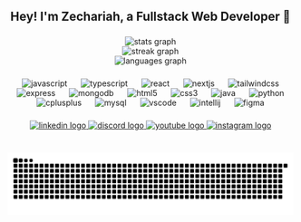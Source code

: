 <h2 align="center">Hey! I'm Zechariah, a Fullstack Web Developer 👋</h2>

###

<div align="center">
  <img src="https://github-readme-stats.vercel.app/api?username=techo10n&hide_title=false&hide_rank=false&show_icons=true&include_all_commits=true&count_private=true&disable_animations=false&theme=dracula&locale=en&hide_border=false" height="150" alt="stats graph" /> <br>
  <img src="https://streak-stats.demolab.com?user=techo10n&locale=en&mode=daily&theme=dracula&hide_border=false&border_radius=5" height="150" alt="streak graph" /> <br>
  <img src="https://github-readme-stats.vercel.app/api/top-langs?username=techo10n&locale=en&hide_title=false&layout=compact&card_width=320&langs_count=5&theme=dracula&hide_border=false" height="150" alt="languages graph" />
</div>

###

<div align="center">
  <img src="https://cdn.jsdelivr.net/gh/devicons/devicon/icons/javascript/javascript-original.svg" height="30" alt="javascript" style="margin: 0 10px;" />
  <img src="https://cdn.jsdelivr.net/gh/devicons/devicon/icons/typescript/typescript-original.svg" height="30" alt="typescript" style="margin: 0 10px;" />
  <img src="https://cdn.jsdelivr.net/gh/devicons/devicon/icons/react/react-original.svg" height="30" alt="react" style="margin: 0 10px;" />
  <img src="https://cdn.jsdelivr.net/gh/devicons/devicon/icons/nextjs/nextjs-original.svg" height="30" alt="nextjs" style="margin: 0 10px;" />
  <img src="https://cdn.simpleicons.org/tailwindcss/06B6D4" height="30" alt="tailwindcss" style="margin: 0 10px;" />
  <img src="https://cdn.jsdelivr.net/gh/devicons/devicon/icons/express/express-original.svg" height="30" alt="express" style="margin: 0 10px;" />
  <img src="https://cdn.jsdelivr.net/gh/devicons/devicon/icons/mongodb/mongodb-original.svg" height="30" alt="mongodb" style="margin: 0 10px;" />
  <img src="https://cdn.jsdelivr.net/gh/devicons/devicon/icons/html5/html5-original.svg" height="30" alt="html5" style="margin: 0 10px;" />
  <img src="https://cdn.jsdelivr.net/gh/devicons/devicon/icons/css3/css3-original.svg" height="30" alt="css3" style="margin: 0 10px;" />
  <img src="https://cdn.jsdelivr.net/gh/devicons/devicon/icons/java/java-original.svg" height="30" alt="java" style="margin: 0 10px;" />
  <img src="https://cdn.jsdelivr.net/gh/devicons/devicon/icons/python/python-original.svg" height="30" alt="python" style="margin: 0 10px;" />
  <img src="https://cdn.jsdelivr.net/gh/devicons/devicon/icons/cplusplus/cplusplus-original.svg" height="30" alt="cplusplus" style="margin: 0 10px;" />
  <img src="https://cdn.jsdelivr.net/gh/devicons/devicon/icons/mysql/mysql-original.svg" height="30" alt="mysql" style="margin: 0 10px;" />
  <img src="https://cdn.jsdelivr.net/gh/devicons/devicon/icons/vscode/vscode-original.svg" height="30" alt="vscode" style="margin: 0 10px;" />
  <img src="https://cdn.jsdelivr.net/gh/devicons/devicon/icons/intellij/intellij-original.svg" height="30" alt="intellij" style="margin: 0 10px;" />
  <img src="https://cdn.jsdelivr.net/gh/devicons/devicon/icons/figma/figma-original.svg" height="30" alt="figma" style="margin: 0 10px;" />
</div>

###

<div align="center">
  <a href="https://www.linkedin.com/in/zechariah-frierson/" target="_blank">
    <img src="https://img.shields.io/static/v1?message=LinkedIn&logo=linkedin&label=&color=0077B5&logoColor=white&labelColor=&style=for-the-badge" height="35" alt="linkedin logo" />
  </a>
  <a href="https://discordapp.com/users/551443383047159808" target="_blank">
    <img src="https://img.shields.io/static/v1?message=Discord&logo=discord&label=&color=7289DA&logoColor=white&labelColor=&style=for-the-badge" height="35" alt="discord logo" />
  </a>
  <a href="https://www.youtube.com/@techolon" target="_blank">
    <img src="https://img.shields.io/static/v1?message=Youtube&logo=youtube&label=&color=FF0000&logoColor=white&labelColor=&style=for-the-badge" height="35" alt="youtube logo" />
  </a>
  <a href="https://www.instagram.com/techolon_/" target="_blank">
    <img src="https://img.shields.io/static/v1?message=Instagram&logo=instagram&label=&color=E4405F&logoColor=white&labelColor=&style=for-the-badge" height="35" alt="instagram logo" />
  </a>
</div>

###

<br clear="both">

<picture>
  <source media="(prefers-color-scheme: dark)" srcset="https://raw.githubusercontent.com/techo10n/techo10n/output/github-snake-dark.svg" />
  <source media="(prefers-color-scheme: light)" srcset="https://raw.githubusercontent.com/techo10n/techo10n/output/github-snake.svg" />
  <img alt="github-snake" src="https://raw.githubusercontent.com/techo10n/techo10n/output/github-snake.svg" />
</picture>

###
